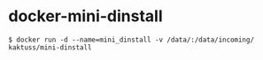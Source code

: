 # docker-mini-dinstall

```
$ docker run -d --name=mini_dinstall -v /data/:/data/incoming/ kaktuss/mini-dinstall
```
